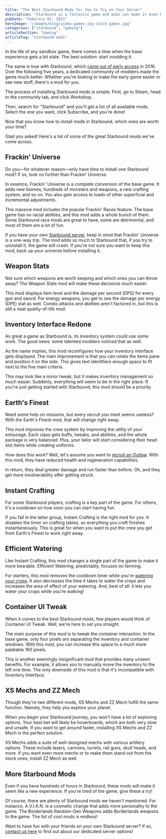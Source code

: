 ```yaml
---
title: "The Best Starbound Mods for You to Try on Your Server"
description: "Starbound is a fantastic game and mods can make it even better. Let's take a look at the best Starbound mods you need to try."
pubDate: "Feburary 02, 2021"
heroImage: "/images/blog/video-games-joy-stick-games.jpg"
categories: ["starbound", "gaming"]
articleSection: "Gaming"
articleTag: "starbound mods"
---
```


In the life of any sandbox game, there comes a time when the base experience gets a bit stale. The best solution: start modding it.

The same is true with Starbound, which [came out of early access](https://www.pcgamesn.com/starbound/early-access-later-on-starbound-revisited) in 2016. Over the following five years, a dedicated community of modders made the game much better. Whether you're looking to make the early game easier or see new stuff, there's a mod for you.

The process of installing Starbound mods is simple. First, go to Steam, head to the community tab, and click Workshop.

Then, search for "Starbound" and you'll get a list of all available mods. Select the one you want, click Subscribe, and you're done!

Now that you know how to install mods in Starbound, which ones are worth your time?

Glad you asked! Here's a list of some of the great Starbound mods we've come across.

## Frackin' Universe

Do you—for whatever reason—only have time to install one Starbound mod? If so, look no further than Frackin' Universe.

In essence, Frackin' Universe is a complete conversion of the base game. It adds new biomes, hundreds of monsters and weapons, a new crafting system, and so on. You also gain access to loads of other superficial and incremental adjustments.

This massive mod includes the popular Frackin' Races feature. The base game has no racial abilities, and this mod adds a whole bunch of them. Some Starbound race mods are great to have, some are detrimental, and most of them are a lot of fun.

If you have your own [Starbound server](https://aleforge.net/games/starbound), keep in mind that Frackin' Universe is a one-way trip. The mod adds so much to Starbound that, if you try to uninstall it, the game will crash. If you're not sure you want to keep this mod, back up your universe before installing it.

## Weapon Stats

Not sure which weapons are worth keeping and which ones you can throw away? The Weapon Stats mod will make these decisions much easier.

This mod displays item level and the damage per second (DPS) for every gun and sword. For energy weapons, you get to see the damage per energy (DPE) stat as well. Combo attacks and abilities aren't factored in, but this is still a neat quality-of-life mod.

## Inventory Interface Redone

As great a game as Starbound is, its inventory system could use some work. The good news: some talented modders noticed that as well.

As the name implies, this mod reconfigures how your inventory interface gets displayed. The main improvement is that you can rotate the items pane and position it on the side. This gives text identifiers enough space to fit next to the five main criteria.

This may look like a minor tweak, but it makes inventory management so much easier. Suddenly, everything will seem to be in the right place. If you're just getting started with Starbound, this mod should be a priority.

## Earth's Finest

Need some help on missions, but every recruit you meet seems useless? With the Earth's Finest mod, that will change right away.

This mod improves the crew system by improving the utility of your entourage. Each class gets buffs, tweaks, and abilities, and the whole package is very balanced. Plus, your tailor will start considering their head slot items while creating uniforms.

How does this work? Well, let's assume you want to [recruit an Outlaw](https://starbounder.org/Outlaw). With this mod, they have reduced health and regeneration capabilities.

In return, they deal greater damage and run faster than before. Oh, and they get more invulnerability after getting struck.

## Instant Crafting

For some Starbound players, crafting is a key part of the game. For others, it's a cooldown on how soon you can start having fun.

If you fall in the latter group, Instant Crafting is the right mod for you. It disables the timer on crafting tables, so everything you craft finishes instantaneously. This is great for when you want to put the crew you get from Earth's Finest to work right away.

## Efficient Watering

Like Instant Crafting, this mod changes a single part of the game to make it more bearable. Efficient Watering, predictably, focuses on farming.

For starters, this mod removes the cooldown timer while you're [watering your crops](https://www.gameskinny.com/oz1oq/starbound-farming-and-crop-growth-times). It also decreases the time it takes to water the crops and increases the area of effect of your watering. And, best of all: it lets you water your crops while you're walking!

## Container UI Tweak

When it comes to the best Starbound mods, few players would think of Container UI Tweak. Well, we're here to set you straight.

The main purpose of this mod is to tweak the container interaction. In the base game, only four pixels are separating the inventory and container windows. With this mod, you can increase this space to a much more palatable 160 pixels.

This is another seemingly insignificant mod that provides many unseen benefits. For example, it allows you to manually move the inventory to the left one time. The only downside of this mod is that it's incompatible with Inventory Interface.

## XS Mechs and ZZ Mech

Though they're two different mods, XS Mechs and ZZ Mech fulfill the same function. Namely, they help you explore your planet.

When you begin your Starbound journey, you won't have a lot of exploring options. Your best bet will likely be hoverboards, which are both very slow and unsafe. If you want to get around faster, installing XS Mechs and ZZ Mech is the perfect solution.

XS Mechs adds a suite of well-designed mechs with various artillery options. These include lasers, cannons, turrets, rail guns, skull heads, and more. If you want even more mechs or to make them stand out from the stock ones, install ZZ Mech as well.

## More Starbound Mods

Even if you have hundreds of hours in Starbound, these mods will make it seem like a new experience. If you're tired of the game, give these a try!

Of course, there are plenty of Starbound mods we haven't mentioned. For instance, A.V.I.A.N. is a cosmetic change that adds more personality to the game. The Borderlands Random-Gen Weapons adds Borderlands weapons to the game. The list of cool mods is endless!

Want to have fun with your friends on your own Starbound server? If so, [contact us here](https://billing.aleforge.net/submitticket.php?step=2&deptid=1) to find out about our dedicated server options!
